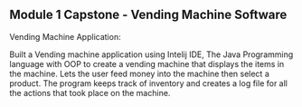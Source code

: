 ## Module 1 Capstone - Vending Machine Software

Vending Machine Application:

Built a Vending machine application using Intelij IDE, The Java Programming language with OOP to create a vending machine that displays the items in the machine. Lets the user feed money into the machine then select a product. The program keeps track of inventory and creates a log file for all the actions that took place on the machine.
